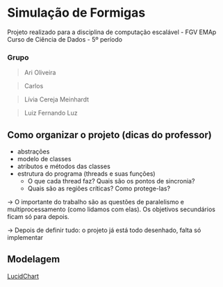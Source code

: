 # Simulação de Formigas

Projeto realizado para a disciplina de computação escalável - FGV EMAp 
Curso de Ciência de Dados - 5º período

### Grupo

> Ari Oliveira

> Carlos 

> Lívia Cereja Meinhardt

> Luiz Fernando Luz

## Como organizar o projeto (dicas do professor)
- abstrações
- modelo de classes
-  atributos e métodos das classes
- estrutura do programa (threads e suas funções)
  - O que cada thread faz? Quais são os pontos de sincronia?
  - Quais são as regiões críticas? Como protege-las?


-> O importante do trabalho são as questões de paralelismo e multiprocessamento (como lidamos com elas). Os objetivos secundários ficam só para depois.

-> Depois de definir tudo: o projeto já está todo desenhado, falta só implementar 


## Modelagem
[LucidChart](https://lucid.app/lucidchart/6f2e1b4d-afa3-4c03-9b3a-9d2d7593c893/edit?invitationId=inv_b3cea9d9-8ee5-44da-b742-7f80367a770f)

